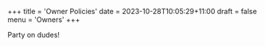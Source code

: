 +++
title = 'Owner Policies'
date = 2023-10-28T10:05:29+11:00
draft = false
menu = 'Owners'
+++

Party on dudes!
